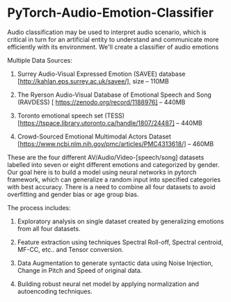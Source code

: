 # PyTorch-Audio-Emotion-Classifier
Audio classification may be used to interpret audio scenario, which is critical in turn for an artificial entity to understand and communicate more efficiently with its environment.  We'll create a classifier of audio emotions

Multiple Data Sources:

1.	Surrey Audio-Visual Expressed Emotion (SAVEE) database [http://kahlan.eps.surrey.ac.uk/savee/], size – 110MB

2.	The Ryerson Audio-Visual Database of Emotional Speech and Song (RAVDESS) [ https://zenodo.org/record/1188976] – 440MB

3.	Toronto emotional speech set (TESS) [https://tspace.library.utoronto.ca/handle/1807/24487] – 440MB

4.	Crowd-Sourced Emotional Multimodal Actors Dataset [https://www.ncbi.nlm.nih.gov/pmc/articles/PMC4313618/] – 460MB

These are the four different AV/Audio/Video-[speech/song] datasets labelled into seven or eight different emotions and categorized by gender. Our goal here is to build a model using neural networks in pytorch framework, which can generalize a random input into specified categories with best accuracy. There is a need to combine all four datasets to avoid overfitting and gender bias or age group bias.

The process includes:

1.	Exploratory analysis on single dataset created by generalizing emotions from all four datasets.

2.	Feature extraction using techniques Spectral Roll-off, Spectral centroid, MF-CC, etc.. and Tensor conversion.

3.	Data Augmentation to generate syntactic data using Noise Injection, Change in Pitch and Speed of original data.

4.	Building robust neural net model by applying normalization and autoencoding techniques.

